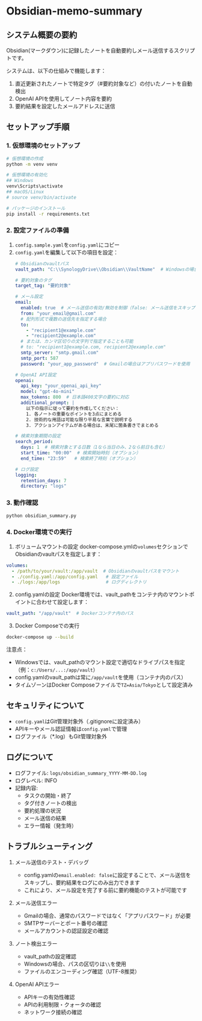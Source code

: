 # Obsidian-memo-summary

## システム概要の要約

Obsidian(マークダウン)に記録したノートを自動要約しメール送信するスクリプトです。

システムは、以下の仕組みで機能します：

1. 直近更新されたノートで特定タグ（#要約対象など）の付いたノートを自動検出
2. OpenAI APIを使用してノート内容を要約
3. 要約結果を設定したメールアドレスに送信

## セットアップ手順

### 1. 仮想環境のセットアップ
```bash
# 仮想環境の作成
python -m venv venv

# 仮想環境の有効化
## Windows
venv\Scripts\activate
## macOS/Linux
# source venv/bin/activate

# パッケージのインストール
pip install -r requirements.txt
```

### 2. 設定ファイルの準備
1. `config.sample.yaml`を`config.yaml`にコピー
2. `config.yaml`を編集して以下の項目を設定：
   ```yaml
   # Obsidianのvaultパス
   vault_path: "C:\\SynologyDrive\\Obsidian\\VaultName"  # Windowsの場合

   # 要約対象のタグ
   target_tag: "要約対象"

   # メール設定
   email:
     enabled: true  # メール送信の有効/無効を制御（false: メール送信をスキップし、ログにのみ出力）
     from: "your_email@gmail.com"
     # 配列形式で複数の送信先を指定する場合
     to:
       - "recipient1@example.com"
       - "recipient2@example.com"
     # または、カンマ区切りの文字列で指定することも可能
     # to: "recipient1@example.com, recipient2@example.com"
     smtp_server: "smtp.gmail.com"
     smtp_port: 587
     password: "your_app_password"  # Gmailの場合はアプリパスワードを使用

   # OpenAI API設定
   openai:
     api_key: "your_openai_api_key"
     model: "gpt-4o-mini"
     max_tokens: 800  # 日本語400文字の要約に対応
     additional_prompt: |
       以下の指示に従って要約を作成してください：
       1. 各ノートの重要なポイントを3点にまとめる
       2. 技術的な用語は可能な限り平易な言葉で説明する
       3. アクションアイテムがある場合は、末尾に箇条書きでまとめる

   # 検索対象期間の設定
   search_period:
     days: 1  # 検索対象とする日数（1なら当日のみ、2なら前日も含む）
     start_time: "00:00"  # 検索開始時刻（オプション）
     end_time: "23:59"   # 検索終了時刻（オプション）

   # ログ設定
   logging:
     retention_days: 7
     directory: "logs"
   ```

### 3. 動作確認
```bash
python obsidian_summary.py
```

### 4. Docker環境での実行

1. ボリュームマウントの設定
docker-compose.ymlの`volumes`セクションでObsidianのvaultパスを指定します：
```yaml
volumes:
  - /path/to/your/vault:/app/vault  # Obsidianのvaultパスをマウント
  - ./config.yaml:/app/config.yaml   # 設定ファイル
  - ./logs:/app/logs                 # ログディレクトリ
```

2. config.yamlの設定
Docker環境では、vault_pathをコンテナ内のマウントポイントに合わせて設定します：
```yaml
vault_path: "/app/vault"  # Dockerコンテナ内のパス
```

3. Docker Composeでの実行
```bash
docker-compose up --build
```

注意点：
- Windowsでは、vault_pathのマウント設定で適切なドライブパスを指定（例：`c:/Users/...:/app/vault`）
- config.yamlのvault_pathは常に`/app/vault`を使用（コンテナ内のパス）
- タイムゾーンはDocker Composeファイルで`TZ=Asia/Tokyo`として設定済み

## セキュリティについて

- `config.yaml`はGit管理対象外（.gitignoreに設定済み）
- APIキーやメール認証情報は`config.yaml`で管理
- ログファイル（*.log）もGit管理対象外

## ログについて

- ログファイル: `logs/obsidian_summary_YYYY-MM-DD.log`
- ログレベル: INFO
- 記録内容:
  - タスクの開始・終了
  - タグ付きノートの検出
  - 要約処理の状況
  - メール送信の結果
  - エラー情報（発生時）

## トラブルシューティング

1. メール送信のテスト・デバッグ
   - config.yamlの`email.enabled: false`に設定することで、メール送信をスキップし、要約結果をログにのみ出力できます
   - これにより、メール設定を完了する前に要約機能のテストが可能です

2. メール送信エラー
   - Gmailの場合、通常のパスワードではなく「アプリパスワード」が必要
   - SMTPサーバーとポート番号の確認
   - メールアカウントの認証設定の確認

2. ノート検出エラー
   - vault_pathの設定確認
   - Windowsの場合、パスの区切りは`\\`を使用
   - ファイルのエンコーディング確認（UTF-8推奨）

3. OpenAI APIエラー
   - APIキーの有効性確認
   - APIの利用制限・クォータの確認
   - ネットワーク接続の確認
